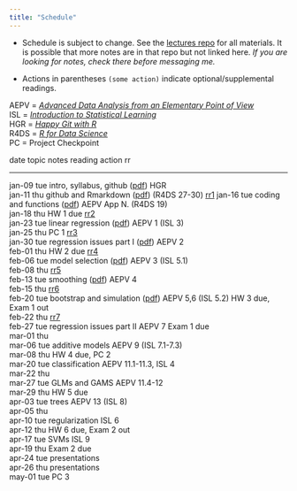 ```yaml
---
title: "Schedule"
---
```





* Schedule is subject to change. See the [lectures repo](https://github.com/stats-432sp2018/lectures) for all materials. It is possible that more notes are in that repo but not linked here. _If you are looking for notes, check there before messaging me._  

* Actions in parentheses `(some action)` indicate optional/supplemental readings.

AEPV = [_Advanced Data Analysis from an Elementary Point of View_](http://www.stat.cmu.edu/~cshalizi/ADAfaEPoV/ADAfaEPoV.pdf)  
ISL = [_Introduction to Statistical Learning_](http://www-bcf.usc.edu/~gareth/ISL/)  
HGR = [_Happy Git with R_](http://happygitwithr.com/)  
R4DS = [_R for Data Science_](http://r4ds.had.co.nz)  
PC = Project Checkpoint


date         topic                       notes                                                                                           reading                 action                 rr                                                              
-----------  --------------------------  ----------------------------------------------------------------------------------------------  ----------------------  ---------------------  ----------------------------------------------------------------
jan-09 tue   intro, syllabus, github     (<a href=https://raw.githubusercontent.com/stats-432sp2018/lectures/master/lec01.pdf>pdf</a>)   HGR                                                                                                            
jan-11 thu   github and Rmarkdown        (<a href=https://raw.githubusercontent.com/stats-432sp2018/lectures/master/lec02.pdf>pdf</a>)   (R4DS 27-30)                                   <a href=https://github.com/stats-432sp2018/class-roster>rr1</a> 
jan-16 tue   coding and functions        (<a href=https://raw.githubusercontent.com/stats-432sp2018/lectures/master/lec03.pdf>pdf</a>)   AEPV App N. (R4DS 19)                                                                                          
jan-18 thu                                                                                                                                                       HW 1 due               <a href=https://github.com/stats-432sp2018/rr2>rr2</a>          
jan-23 tue   linear regression           (<a href=https://raw.githubusercontent.com/stats-432sp2018/lectures/master/lec04.pdf>pdf</a>)   AEPV 1 (ISL 3)                                                                                                 
jan-25 thu                                                                                                                                                       PC 1                   <a href=https://github.com/stats-432sp2018/rr3>rr3</a>          
jan-30 tue   regression issues part I    (<a href=https://raw.githubusercontent.com/stats-432sp2018/lectures/master/lec05.pdf>pdf</a>)   AEPV 2                                                                                                         
feb-01 thu                                                                                                                                                       HW 2 due               <a href=https://github.com/stats-432sp2018/rr4>rr4</a>          
feb-06 tue   model selection             (<a href=https://raw.githubusercontent.com/stats-432sp2018/lectures/master/lec06.pdf>pdf</a>)   AEPV 3 (ISL 5.1)                                                                                               
feb-08 thu                                                                                                                                                                              <a href=https://github.com/stats-432sp2018/rr5>rr5</a>          
feb-13 tue   smoothing                   (<a href=https://raw.githubusercontent.com/stats-432sp2018/lectures/master/lec07.pdf>pdf</a>)   AEPV 4                                                                                                         
feb-15 thu                                                                                                                                                                              <a href=https://github.com/stats-432sp2018/rr6>rr6</a>          
feb-20 tue   bootstrap and simulation    (<a href=https://raw.githubusercontent.com/stats-432sp2018/lectures/master/lec08.pdf>pdf</a>)   AEPV 5,6 (ISL 5.2)      HW 3 due, Exam 1 out                                                                   
feb-22 thu                                                                                                                                                                              <a href=https://github.com/stats-432sp2018/rr7>rr7</a>          
feb-27 tue   regression issues part II                                                                                                   AEPV 7                  Exam 1 due                                                                             
mar-01 thu                                                                                                                                                                                                                                              
mar-06 tue   additive models                                                                                                             AEPV 9 (ISL 7.1-7.3)                                                                                           
mar-08 thu                                                                                                                                                       HW 4 due, PC 2                                                                         
mar-20 tue   classification                                                                                                              AEPV 11.1-11.3, ISL 4                                                                                          
mar-22 thu                                                                                                                                                                                                                                              
mar-27 tue   GLMs and GAMS                                                                                                               AEPV 11.4-12                                                                                                   
mar-29 thu                                                                                                                                                       HW 5 due                                                                               
apr-03 tue   trees                                                                                                                       AEPV 13 (ISL 8)                                                                                                
apr-05 thu                                                                                                                                                                                                                                              
apr-10 tue   regularization                                                                                                              ISL 6                                                                                                          
apr-12 thu                                                                                                                                                       HW 6 due, Exam 2 out                                                                   
apr-17 tue   SVMs                                                                                                                        ISL 9                                                                                                          
apr-19 thu                                                                                                                                                       Exam 2 due                                                                             
apr-24 tue                                                                                                                                                       presentations                                                                          
apr-26 thu                                                                                                                                                       presentations                                                                          
may-01 tue                                                                                                                                                       PC 3                                                                                   
